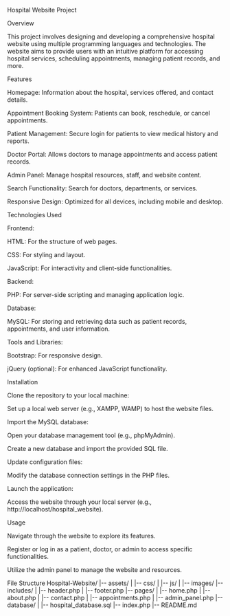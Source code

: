 Hospital Website Project

Overview

This project involves designing and developing a comprehensive hospital website using multiple programming languages and technologies. The website aims to provide users with an intuitive platform for accessing hospital services, scheduling appointments, managing patient records, and more.

Features

Homepage: Information about the hospital, services offered, and contact details.

Appointment Booking System: Patients can book, reschedule, or cancel appointments.

Patient Management: Secure login for patients to view medical history and reports.

Doctor Portal: Allows doctors to manage appointments and access patient records.

Admin Panel: Manage hospital resources, staff, and website content.

Search Functionality: Search for doctors, departments, or services.

Responsive Design: Optimized for all devices, including mobile and desktop.

Technologies Used

Frontend:

HTML: For the structure of web pages.

CSS: For styling and layout.

JavaScript: For interactivity and client-side functionalities.

Backend:

PHP: For server-side scripting and managing application logic.

Database:

MySQL: For storing and retrieving data such as patient records, appointments, and user information.

Tools and Libraries:

Bootstrap: For responsive design.

jQuery (optional): For enhanced JavaScript functionality.

Installation

Clone the repository to your local machine:

Set up a local web server (e.g., XAMPP, WAMP) to host the website files.

Import the MySQL database:

Open your database management tool (e.g., phpMyAdmin).

Create a new database and import the provided SQL file.

Update configuration files:

Modify the database connection settings in the PHP files.

Launch the application:

Access the website through your local server (e.g., http://localhost/hospital_website).

Usage

Navigate through the website to explore its features.

Register or log in as a patient, doctor, or admin to access specific functionalities.

Utilize the admin panel to manage the website and resources.

File Structure
Hospital-Website/
|-- assets/
|   |-- css/
|   |-- js/
|   |-- images/
|-- includes/
|   |-- header.php
|   |-- footer.php
|-- pages/
|   |-- home.php
|   |-- about.php
|   |-- contact.php
|   |-- appointments.php
|   |-- admin_panel.php
|-- database/
|   |-- hospital_database.sql
|-- index.php
|-- README.md

